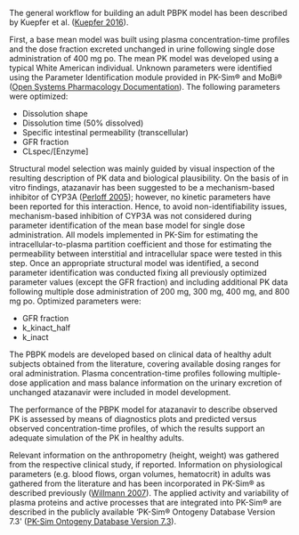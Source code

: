 The general workflow for building an adult PBPK model has been described by Kuepfer et al. ([Kuepfer 2016](../input/references.md)). 

First, a base mean model was built using plasma concentration-time profiles and the dose fraction excreted unchanged in urine following single dose administration of 400 mg po. The mean PK model was developed using a typical White American individual. Unknown parameters were identified using the Parameter Identification module provided in PK-Sim® and MoBi® ([Open Systems Pharmacology Documentation](../input/references.md)). The following parameters were optimized:

- Dissolution shape
- Dissolution time (50% dissolved)
- Specific intestinal permeability (transcellular)
- GFR fraction
- CLspec/[Enzyme]

Structural model selection was mainly guided by visual inspection of the resulting description of PK data and biological plausibility. On the basis of in vitro findings, atazanavir has been suggested to be a mechanism-based inhibitor of CYP3A ([Perloff 2005](../input/references.md)); however, no kinetic parameters have been reported for this interaction. Hence, to avoid non-identifiability issues, mechanism-based inhibition of CYP3A was not considered during parameter identification of the mean base model for single dose administration. All models implemented in PK-Sim for estimating the intracellular-to-plasma partition coefficient and those for estimating the permeability between interstitial and intracellular space were tested in this step. Once an appropriate structural model was identified, a second parameter identification was conducted fixing all previously optimized parameter values (except the GFR fraction) and including additional PK data following multiple dose administration of 200 mg, 300 mg, 400 mg, and 800 mg po. Optimized parameters were:

- GFR fraction
- k_kinact_half
- k_inact

The PBPK models are developed based on clinical data of healthy adult subjects obtained from the literature, covering available dosing ranges for oral administration. Plasma concentration-time profiles following multiple-dose application and mass balance information on the urinary excretion of unchanged atazanavir were included in model development. 

The performance of the PBPK model for atazanavir to describe observed PK is assessed by means of diagnostics plots and predicted versus observed concentration-time profiles, of which the results support an adequate simulation of the PK in healthy adults.

Relevant information on the anthropometry (height, weight) was gathered from the respective clinical study, if reported. Information on physiological parameters (e.g. blood flows, organ volumes, hematocrit) in adults was gathered from the literature and has been incorporated in PK-Sim® as described previously ([Willmann 2007](../input/references.md)). The  applied activity and variability of plasma proteins and active processes that are integrated into PK-Sim® are described in the publicly available ‘PK-Sim® Ontogeny Database Version 7.3' ([PK-Sim Ontogeny Database Version 7.3](../input/references.md)).





